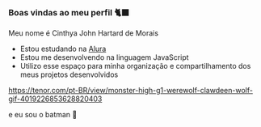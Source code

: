 ### Boas vindas ao meu perfil 🐈‍⬛

Meu nome é Cinthya John Hartard de Morais

- Estou estudando na [Alura](https://www.alura.com.br)
- Estou me desenvolvendo na linguagem JavaScript
- Utilizo esse espaço para minha organização e compartilhamento dos meus projetos desenvolvidos

https://tenor.com/pt-BR/view/monster-high-g1-werewolf-clawdeen-wolf-gif-4019226853628820403

e eu sou o batman 🦇
